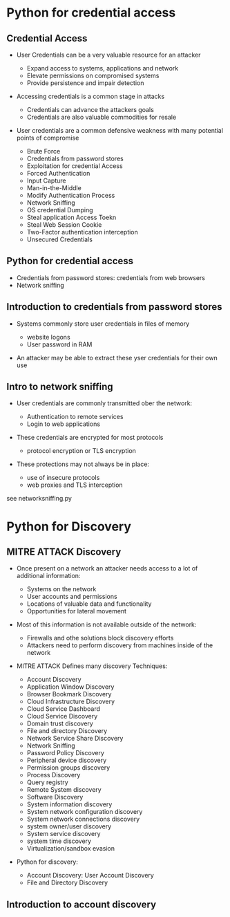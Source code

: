 # Python for credential access
## Credential Access
* User Credentials can be a very valuable resource for an attacker
    - Expand access to systems, applications and network
    - Elevate permissions on compromised systems
    - Provide persistence and impair detection

* Accessing credentials is a common stage in attacks
    - Credentials can advance the attackers goals
    - Credentials are also valuable commodities for resale

* User credentials are a common defensive weakness with many potential points of compromise
    - Brute Force
    - Credentials from password stores
    - Exploitation for credential Access
    - Forced Authentication
    - Input Capture
    - Man-in-the-Middle
    - Modify Authentication Process
    - Network Sniffing
    - OS credential Dumping
    - Steal application Access Toekn
    - Steal Web Session Cookie
    - Two-Factor authentication interception
    - Unsecured Credentials

## Python for credential access
- Credentials from password stores: credentials from web browsers
- Network sniffing

## Introduction to credentials from password stores
* Systems commonly store user credentials in files of memory
    - website logons
    - User password in RAM

* An attacker may be able to extract these yser credentials for their own use

## Intro to network sniffing
* User credentials are commonly transmitted ober the network:
    - Authentication to remote services
    - Login to web applications

* These credentials are encrypted for most protocols
    - protocol encryption or TLS encryption

* These protections may not always be in place:
    - use of insecure protocols
    - web proxies and TLS interception

see networksniffing.py


# Python for Discovery
## MITRE ATTACK Discovery
* Once present on a network an attacker needs access to a lot of additional information:
    - Systems on the network
    - User accounts and permissions
    - Locations of valuable data and functionality
    - Opportunities for lateral movement

* Most of this information is not available outside of the network:
    - Firewalls and othe solutions block discovery efforts
    - Attackers need to perform discovery from machines inside of the network

* MITRE ATTACK Defines many discovery Techniques:
    - Account Discovery
    - Application Window Discovery
    - Browser Bookmark Discovery
    - Cloud Infrastructure Discovery
    - Cloud Service Dashboard
    - Cloud Service Discovery
    - Domain trust discovery
    - File and directory Discovery
    - Network Service Share Discovery
    - Network Sniffing
    - Password Policy Discovery
    - Peripheral device discovery
    - Permission groups discovery
    - Process Discovery
    - Query registry
    - Remote System discovery
    - Software Discovery
    - System information discovery
    - System network configuration discovery
    - System network connections discovery
    - system owner/user discovery
    - System service discovery
    - system time discovery
    - Virtualization/sandbox evasion

* Python for discovery:
    - Account Discovery: User Account Discovery
    - File and Directory Discovery



## Introduction to account discovery
